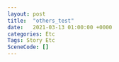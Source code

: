 ```yaml
---
layout: post
title:  "others_test"
date:   2021-03-13 01:00:00 +0000
categories: Etc
Tags: Story Etc
SceneCode: []
---
```

